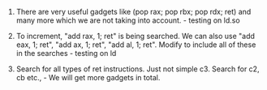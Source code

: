 1. There are very useful gadgets like (pop rax; pop rbx; pop rdx; ret) and many more which we are not taking into account. - testing on ld.so

2. To increment, "add rax, 1; ret" is being searched. We can also use "add eax, 1; ret", "add ax, 1; ret", "add al, 1; ret". Modify to include all of these in the searches - testing on ld

3. Search for all types of ret instructions. Just not simple c3. Search for c2, cb etc., - We will get more gadgets in total.
